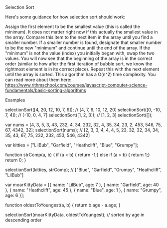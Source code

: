 Selection Sort

Here's some guidance for how selection sort should work:

Assign the first element to be the smallest value (this is called the minimum). It does not matter right now if this actually the smallest value in the array.
Compare this item to the next item in the array until you find a smaller number.
If a smaller number is found, designate that smaller number to be the new "minimum" and continue until the end of the array.
If the "minimum" is not the value (index) you initially began with, swap the two values. You will now see that the beginning of the array is in the correct order (similar to how after the first iteration of bubble sort, we know the rightmost element is in its correct place).
Repeat this with the next element until the array is sorted.
This algorithm has a O(n^2) time complexity. You can read more about them here: https://www.rithmschool.com/courses/javascript-computer-science-fundamentals/basic-sorting-algorithms

Examples

selectionSort([4, 20, 12, 10, 7, 9]); // [4, 7, 9, 10, 12, 20]
selectionSort([0, -10, 7, 4]); // [-10, 0, 4, 7]
selectionSort([1, 2, 3]); // [1, 2, 3]
selectionSort([]);

var nums = [4, 3, 5, 3, 43, 232, 4, 34, 232, 32, 4, 35, 34, 23, 2, 453, 546, 75, 67, 4342, 32];
selectionSort(nums); // [2, 3, 3, 4, 4, 4, 5, 23, 32, 32, 34, 34, 35, 43, 67, 75, 232, 232, 453, 546, 4342]

var kitties = ["LilBub", "Garfield", "Heathcliff", "Blue", "Grumpy"];

function strComp(a, b) {
if (a < b) { return -1;}
else if (a > b) { return 1;}
return 0;
}

selectionSort(kitties, strComp); // ["Blue", "Garfield", "Grumpy", "Heathcliff", "LilBub"]

var moarKittyData = [{
name: "LilBub",
age: 7
}, {
name: "Garfield",
age: 40
}, {
name: "Heathcliff",
age: 45
}, {
name: "Blue",
age: 1
}, {
name: "Grumpy",
age: 6
}];

function oldestToYoungest(a, b) {
return b.age - a.age;
}

selectionSort(moarKittyData, oldestToYoungest); // sorted by age in descending order
